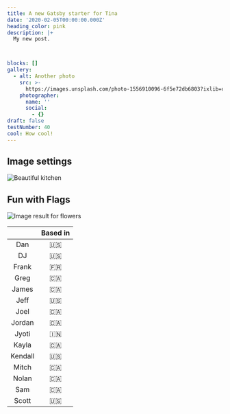 ```yaml
---
title: A new Gatsby starter for Tina
date: '2020-02-05T00:00:00.000Z'
heading_color: pink
description: |+
  My new post.   



blocks: []
gallery:
  - alt: Another photo
    src: >-
      https://images.unsplash.com/photo-1556910096-6f5e72db6803?ixlib=rb-1.2.1&ixid=eyJhcHBfaWQiOjEyMDd9&auto=format&fit=crop&w=2250&q=80
    photographer:
      name: ''
      social:
        - {}
draft: false
testNumber: 40
cool: How cool!
---
```


## Image settings

![Beautiful kitchen ](https://images.unsplash.com/photo-1556910096-6f5e72db6803?ixlib=rb-1.2.1&ixid=eyJhcHBfaWQiOjEyMDd9&auto=format&fit=crop&w=2250&q=80 "A nice kitchen")

## Fun with Flags

![Image result for flowers](https://hips.hearstapps.com/hmg-prod.s3.amazonaws.com/images/colorful-of-dahlia-pink-flower-in-beautiful-garden-royalty-free-image-825886130-1554743243.jpg?crop=0.669xw:1.00xh;0.331xw,0&resize=640:*)

|         | Based in |
| :-----: | :------: |
|   Dan   |    🇺🇸    |
|   DJ    |    🇺🇸    |
|  Frank  |    🇫🇷    |
|  Greg   |    🇨🇦    |
|  James  |    🇨🇦    |
|  Jeff   |    🇺🇸    |
|  Joel   |    🇨🇦    |
| Jordan  |    🇨🇦    |
|  Jyoti  |    🇮🇳    |
|  Kayla  |    🇨🇦    |
| Kendall |    🇺🇸    |
|  Mitch  |    🇨🇦    |
|  Nolan  |    🇨🇦    |
|   Sam   |    🇨🇦    |
|  Scott  |    🇺🇸    |
